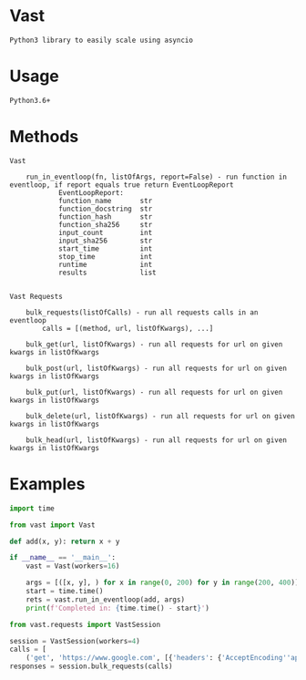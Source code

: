 # Vast

    Python3 library to easily scale using asyncio

# Usage

    Python3.6+

# Methods

    Vast

        run_in_eventloop(fn, listOfArgs, report=False) - run function in eventloop, if report equals true return EventLoopReport
                EventLoopReport:
                function_name       str
                function_docstring  str
                function_hash       str
                function_sha256     str
                input_count         int
                input_sha256        str
                start_time          int
                stop_time           int
                runtime             int
                results             list


    Vast Requests

        bulk_requests(listOfCalls) - run all requests calls in an eventloop
            calls = [(method, url, listOfKwargs), ...]
        
        bulk_get(url, listOfKwargs) - run all requests for url on given kwargs in listOfKwargs

        bulk_post(url, listOfKwargs) - run all requests for url on given kwargs in listOfKwargs

        bulk_put(url, listOfKwargs) - run all requests for url on given kwargs in listOfKwargs

        bulk_delete(url, listOfKwargs) - run all requests for url on given kwargs in listOfKwargs
        
        bulk_head(url, listOfKwargs) - run all requests for url on given kwargs in listOfKwargs
        

# Examples

```python
import time

from vast import Vast

def add(x, y): return x + y

if __name__ == '__main__':
    vast = Vast(workers=16)

    args = [([x, y], ) for x in range(0, 200) for y in range(200, 400)]
    start = time.time()
    rets = vast.run_in_eventloop(add, args)
    print(f'Completed in: {time.time() - start}')

```

```python
from vast.requests import VastSession

session = VastSession(workers=4)
calls = [
    ('get', 'https://www.google.com', [{'headers': {'AcceptEncoding''application/json'}}]), ('post', 'https://www.github.com')]
responses = session.bulk_requests(calls)
```

